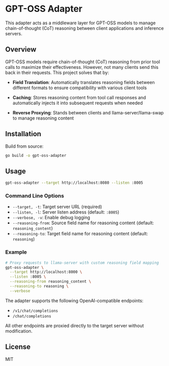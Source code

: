 # GPT-OSS Adapter

This adapter acts as a middleware layer for GPT-OSS models to manage
chain-of-thought (CoT) reasoning between client applications and
inference servers.

## Overview

GPT-OSS models require chain-of-thought (CoT) reasoning from prior tool calls
to maximize their effectiveness. However, not many clients send this back in
their requests. This project solves that by:

- **Field Translation**: Automatically translates reasoning fields between
  different formats to ensure compatibility with various client tools

- **Caching**: Stores reasoning content from tool call responses and
  automatically injects it into subsequent requests when needed

- **Reverse Proxying**: Stands between clients and llama-server/llama-swap to
  manage reasoning content

## Installation

Build from source:

```bash
go build -o gpt-oss-adapter
```

## Usage

```bash
gpt-oss-adapter --target http://localhost:8080 --listen :8005
```

### Command Line Options

- `--target, -t`: Target server URL (required)
- `--listen, -l`: Server listen address (default: `:8005`)
- `--verbose, -v`: Enable debug logging
- `--reasoning-from`: Source field name for reasoning content (default: `reasoning_content`)
- `--reasoning-to`: Target field name for reasoning content (default: `reasoning`)

### Example

```bash
# Proxy requests to llama-server with custom reasoning field mapping
gpt-oss-adapter \
  --target http://localhost:8000 \
  --listen :8005 \
  --reasoning-from reasoning_content \
  --reasoning-to reasoning \
  --verbose
```

The adapter supports the following OpenAI-compatible endpoints:

- `/v1/chat/completions`
- `/chat/completions`

All other endpoints are proxied directly to the target server without modification.

## License

MIT
